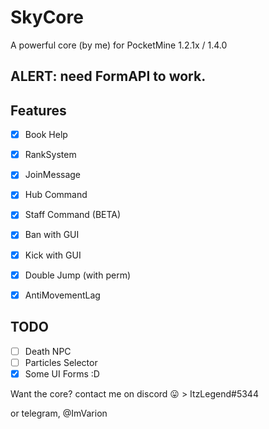 # SkyCore
A powerful core (by me) for PocketMine 1.2.1x / 1.4.0

## ALERT: need FormAPI to work.

## Features

- [x] Book Help

- [x] RankSystem

- [x] JoinMessage

- [x] Hub Command

- [x] Staff Command (BETA)

- [x] Ban with GUI

- [x] Kick with GUI

- [x] Double Jump (with perm)

- [x] AntiMovementLag

## TODO

- [ ] Death NPC
- [ ] Particles Selector
- [x] Some UI Forms :D

Want the core? contact me on discord :stuck_out_tongue: > ItzLegend#5344

or telegram, @ImVarion
